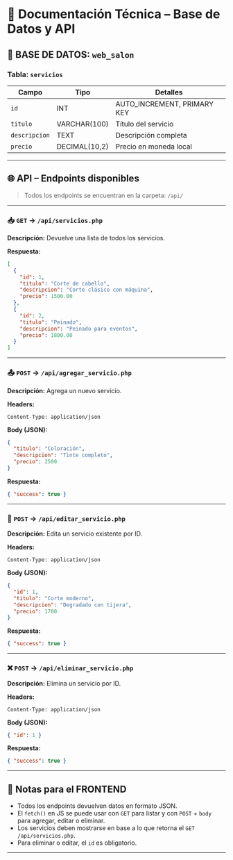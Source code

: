 

# 📄 Documentación Técnica – **Base de Datos y API**

## 🧱 BASE DE DATOS: `web_salon`

### Tabla: `servicios`

| Campo         | Tipo          | Detalles                     |
| ------------- | ------------- | ---------------------------- |
| `id`          | INT           | AUTO\_INCREMENT, PRIMARY KEY |
| `titulo`      | VARCHAR(100)  | Título del servicio          |
| `descripcion` | TEXT          | Descripción completa         |
| `precio`      | DECIMAL(10,2) | Precio en moneda local       |

---

## 🌐 API – Endpoints disponibles

> Todos los endpoints se encuentran en la carpeta: `/api/`

---

### 📥 `GET` → `/api/servicios.php`

**Descripción:** Devuelve una lista de todos los servicios.

**Respuesta:**

```json
[
  {
    "id": 1,
    "titulo": "Corte de cabello",
    "descripcion": "Corte clásico con máquina",
    "precio": 1500.00
  },
  {
    "id": 2,
    "titulo": "Peinado",
    "descripcion": "Peinado para eventos",
    "precio": 1800.00
  }
]
```

---

### 📤 `POST` → `/api/agregar_servicio.php`

**Descripción:** Agrega un nuevo servicio.

**Headers:**

```http
Content-Type: application/json
```

**Body (JSON):**

```json
{
  "titulo": "Coloración",
  "descripcion": "Tinte completo",
  "precio": 2500
}
```

**Respuesta:**

```json
{ "success": true }
```

---

### 📝 `POST` → `/api/editar_servicio.php`

**Descripción:** Edita un servicio existente por ID.

**Headers:**

```http
Content-Type: application/json
```

**Body (JSON):**

```json
{
  "id": 1,
  "titulo": "Corte moderno",
  "descripcion": "Degradado con tijera",
  "precio": 1700
}
```

**Respuesta:**

```json
{ "success": true }
```

---

### ❌ `POST` → `/api/eliminar_servicio.php`

**Descripción:** Elimina un servicio por ID.

**Headers:**

```http
Content-Type: application/json
```

**Body (JSON):**

```json
{ "id": 1 }
```

**Respuesta:**

```json
{ "success": true }
```

---

## 📌 Notas para el FRONTEND

* Todos los endpoints devuelven datos en formato JSON.
* El `fetch()` en JS se puede usar con `GET` para listar y con `POST` + `body` para agregar, editar o eliminar.
* Los servicios deben mostrarse en base a lo que retorna el `GET /api/servicios.php`.
* Para eliminar o editar, el `id` es obligatorio.
---

